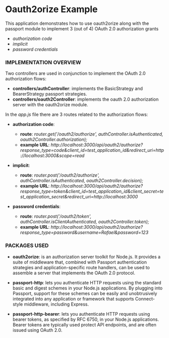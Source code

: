 # Oauth2orize Example

This application demonstrates how to use oauth2orize along with the passport module to implement 3 (out of 4) OAuth 2.0 authorization grants

* *authorization code*
* *implicit*
* *password credentials* 

### IMPLEMENTATION OVERVIEW

Two controllers are used in conjunction to implement the OAuth 2.0 authorization flows:

* **controllers/authController**: implements the BasicStrategy and BearerStrategy passport strategies.
* **controllers/oauth2Controller**: implements the oauth 2.0 authorization server with the oauth2orize module.

In the *app.js* file there are 3 routes related to the authorization flows:

* **authorization code**: 
    * **route**: *router.get('/oauth2/authorize', authController.isAuthenticated, oauth2Controller.authorization);*    
    * **example URL**: *http://localhost:3000/api/oauth2/authorize?response_type=code&client_id=test_application_id&redirect_uri=http://localhost:3000&scope=read*
    
* **implicit**: 
    * **route**: *router.post('/oauth2/authorize', authController.isAuthenticated, oauth2Controller.decision);*
    * **example URL**: *http://localhost:3000/api/oauth2/authorize?response_type=token&client_id=test_application_id&client_secret=test_application_secret&redirect_uri=http://localhost:3000*
    
* **password credentials**: 
    * **route**: *router.post('/oauth2/token', authController.isClientAuthenticated, oauth2Controller.token);*
    * **example URL**: *http://localhost:3000/api/oauth2/authorize?response_type=password&username=Rafael&password=123*

### PACKAGES USED

* **oauth2orize**: is an authorization server toolkit for Node.js. It provides a suite of middleware that, combined with Passport authentication strategies and application-specific route handlers, can be used to assemble a server that implements the OAuth 2.0 protocol.

* **passport-http**: lets you authenticate HTTP requests using the standard basic and digest schemes in your Node.js applications. By plugging into Passport, support for these schemes can be easily and unobtrusively integrated into any application or framework that supports Connect-style middleware, including Express.

* **passport-http-bearer**: lets you authenticate HTTP requests using bearer tokens, as specified by RFC 6750, in your Node.js applications. Bearer tokens are typically used protect API endpoints, and are often issued using OAuth 2.0.


